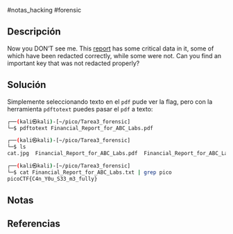 #notas_hacking #forensic
## Descripción
Now you DON’T see me. This [report](https://artifacts.picoctf.net/c/84/Financial_Report_for_ABC_Labs.pdf) has some critical data in it, some of which have been redacted correctly, while some were not. Can you find an important key that was not redacted properly?
## Solución
Simplemente seleccionando texto en el `pdf` pude ver la flag, pero con la herramienta `pdftotext` puedes pasar el `pdf` a texto:
```bash
┌──(kali㉿kali)-[~/pico/Tarea3_forensic]
└─$ pdftotext Financial_Report_for_ABC_Labs.pdf

┌──(kali㉿kali)-[~/pico/Tarea3_forensic]
└─$ ls                                              
cat.jpg  Financial_Report_for_ABC_Labs.pdf  Financial_Report_for_ABC_Labs.txt  pico.flag.png

┌──(kali㉿kali)-[~/pico/Tarea3_forensic]
└─$ cat Financial_Report_for_ABC_Labs.txt | grep pico
picoCTF{C4n_Y0u_S33_m3_fully}
```
## Notas

## Referencias
